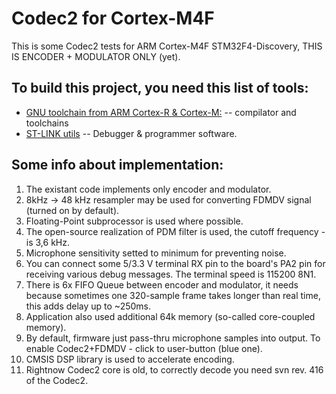 Codec2 for Cortex-M4F
==========
This is some Codec2 tests for ARM Cortex-M4F STM32F4-Discovery, THIS IS ENCODER + MODULATOR ONLY (yet).


To build this project, you need this list of tools:
------------

* [GNU toolchain from ARM Cortex-R & Cortex-M:](https://launchpad.net/gcc-arm-embedded) -- compilator and toolchains
* [ST-LINK utils](http://github.com/texane/stlink) -- Debugger & programmer software.

Some info about implementation:
------------

1. The existant code implements only encoder and modulator.
2. 8kHz -> 48 kHz resampler may be used for converting FDMDV signal (turned on by default).
3. Floating-Point subprocessor is used where possible.
4. The open-source realization of PDM filter is used, the cutoff frequency - is 3,6 kHz.
5. Microphone sensitivity setted to minimum for preventing noise.
6. You can connect some 5/3.3 V terminal RX pin to the board's PA2 pin for receiving various debug messages. The terminal speed is 115200 8N1.
7. There is 6x FIFO Queue between encoder and modulator, it needs because sometimes one 320-sample frame takes longer than real time, this adds delay up to ~250ms.
8. Application also used additional 64k memory (so-called core-coupled memory).
9. By default, firmware just pass-thru microphone samples into output. To enable Codec2+FDMDV - click to user-button (blue one).
10. CMSIS DSP library is used to accelerate encoding.
11. Rightnow Codec2 core is old, to correctly decode you need svn rev. 416 of the Codec2.
